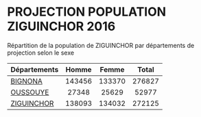 # PROJECTION POPULATION ZIGUINCHOR 2016
	
Répartition de la population de ZIGUINCHOR par départements de projection selon le sexe
	
| Départements  | Homme | Femme | Total |
| --------- |:-----:|:-----:|:-----:|
| [BIGNONA](BIGNONA) | 143456 | 133370 | 276827 |
| [OUSSOUYE](OUSSOUYE) | 27348 | 25629 | 52977 |
| [ZIGUINCHOR](ZIGUINCHOR) | 138093 | 134032 | 272125 |
